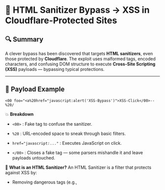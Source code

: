 # 🚨 HTML Sanitizer Bypass → XSS in Cloudflare-Protected Sites

## 🔍 **Summary**

A clever bypass has been discovered that targets **HTML sanitizers**, even those protected by **Cloudflare**. The exploit uses malformed tags, encoded characters, and confusing DOM structure to execute **Cross-Site Scripting (XSS)** payloads — bypassing typical protections.

---

## 🧪 **Payload Example**

```
<00 foo="<a%20href="javascript:alert('XSS-Bypass')">XSS-Click</00>--%20/
```

💥 **Breakdown**
- `<00>` : Fake tag to confuse the sanitizer.

- `%20` : URL-encoded space to sneak through basic filters.

- `href="javascript:..."` : Executes JavaScript on click.

- `</00>` : Closes a fake tag — some parsers mishandle it and leave payloads untouched.

🧼 **What is an HTML Sanitizer?**
An HTML Sanitizer is a filter that protects against XSS by:

- Removing dangerous tags (e.g., <script>, <iframe>)
- Stripping JS event handlers (onerror, onclick)
- Escaping embedded scripts or unwanted links
- But attackers use evasive techniques to slip through...

🎭 Bypass Techniques

**1️⃣ Broken Tag Parsing**
- Injecting malformed or incomplete HTML tags to confuse the sanitizer.

**2️⃣ Double Encoding / Mixed Encoding**
- Using `%20 (space)`, `&#x` hex codes, or malformed entities to sneak past filters.

**3️⃣ Exotic HTML Elements**
- Tags like `<xmp>`, `<noscript>`, `<svg>`, `<math>`, etc., which behave differently across browsers.


**4️⃣ Unescaped Attributes**
- Exploiting open attributes or injecting unexpected quotes to break out of the context.

**🛡 Defense Tips**
- ✅ Use trusted libraries like DOMPurify with strict settings
- ✅ Remove invalid/custom tags completely
- ✅ Apply context-aware escaping (HTML, JS, URL)
- ✅ Sanitize AND validate all user input — never trust frontend-only checks

**📌 Real-World Insight**
Even platforms like Cloudflare, with strong protection layers, can be bypassed when filters misinterpret malformed or encoded HTML. Regular security audits and real-user testing are critical.

**🔗 Stay Updated**
For more XSS payloads, bypass tricks, and offensive security knowledge:

👉 Join our community on Telegram → [@cybersecplayground](https://t.me/cybersecplayground)

🏷️ Tags
#infosec #XSS #bugbountytips #websecurity #CloudflareBypass #cybersecplayground #htmlsanitizer #cybersecurity #DOMPurify


